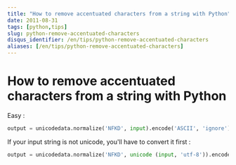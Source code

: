 ```yaml
---
title: "How to remove accentuated characters from a string with Python"
date: 2011-08-31
tags: [python,tips]
slug: python-remove-accentuated-characters
disqus_identifier: /en/tips/python-remove-accentuated-characters
aliases: [/en/tips/python-remove-accentuated-characters]
---
```

# How to remove accentuated characters from a string with Python

Easy :

```python
output = unicodedata.normalize('NFKD', input).encode('ASCII', 'ignore')
```

If your input string is not unicode, you'll have to convert it first :

```python
output = unicodedata.normalize('NFKD', unicode (input, 'utf-8')).encode('ASCII', 'ignore')
```







